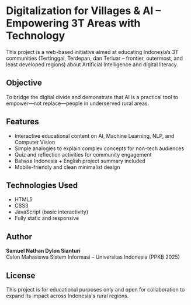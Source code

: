 # Digitalization for Villages & AI – Empowering 3T Areas with Technology

This project is a web-based initiative aimed at educating Indonesia’s 3T communities (Tertinggal, Terdepan, dan Terluar – frontier, outermost, and least developed regions) about Artificial Intelligence and digital literacy.

## Objective

To bridge the digital divide and demonstrate that AI is a practical tool to empower—not replace—people in underserved rural areas.

## Features

- Interactive educational content on AI, Machine Learning, NLP, and Computer Vision
- Simple analogies to explain complex concepts for non-tech audiences
- Quiz and reflection activities for community engagement
- Bahasa Indonesia + English project summary included
- Mobile-friendly and clean minimalist design

## Technologies Used

- HTML5
- CSS3
- JavaScript (basic interactivity)
- Fully static and responsive

## Author

**Samuel Nathan Dylon Sianturi**  
Calon Mahasiswa Sistem Informasi – Universitas Indonesia (PPKB 2025)

## License

This project is for educational purposes only and open for collaboration to expand its impact across Indonesia's rural regions.
